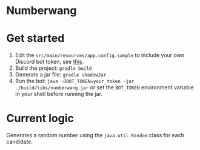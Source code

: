 # Numberwang

# Get started

1. Edit the `src/main/resources/app.config.sample` to include your own Discord bot token, see [this](https://github.com/reactiflux/discord-irc/wiki/Creating-a-discord-bot-&-getting-a-token).
2. Build the project: `gradle build`
3. Generate a jar file: `gradle shadowJar`
4. Run the bot: `java -DBOT_TOKEN=your_token -jar ./build/libs/numberwang.jar` or set the `BOT_TOKEN` environment variable in your shell before running the jar.

# Current logic
Generates a random number using the `java.util.Random` class for each candidate.